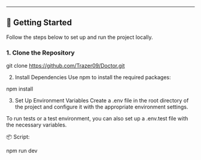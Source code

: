 
---

## 🚀 Getting Started

Follow the steps below to set up and run the project locally.

### 1. Clone the Repository

git clone https://github.com/Trazer09/Doctor.git

2. Install Dependencies
Use npm to install the required packages:


npm install


3. Set Up Environment Variables
Create a .env file in the root directory of the project and configure it with the appropriate environment settings.

To run tests or a test environment, you can also set up a .env.test file with the necessary variables.


📦 Script:


npm run dev
